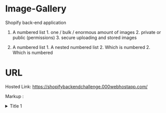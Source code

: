 # Image-Gallery
Shopify back-end application 

1. A numbered list
              1. one / bulk / enormous amount of images
              2. private or public (permissions)
              3. secure uploading and stored images
              
              
1. A numbered list
              1. A nested numbered list
              2. Which is numbered
          2. Which is numbered
# URL
Hosted Link: https://shopifybackendchallenge.000webhostapp.com/



Markup : <details>
           <summary>Title 1</summary>
           <p>Content 1 Content 1 Content 1 Content 1 Content 1</p>
         </details>
